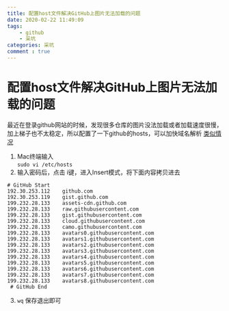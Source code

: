 ```yaml
---
title: 配置host文件解决GitHub上图片无法加载的问题
date: 2020-02-22 11:49:09
tags:
    - github
    - 采坑
categories: 采坑
comment : true
---
```


# 配置host文件解决GitHub上图片无法加载的问题
最近在登录github网站的时候，发现很多仓库的图片没法加载或者加载速度很慢，加上梯子也不太稳定，所以配置了一下github的hosts，可以加快域名解析
[类似情况](https://www.jianshu.com/p/25e5e07b2464)

1. Mac终端输入  
`sudo vi /etc/hosts`
2. 输入密码后，点击 i键，进入Insert模式，将下面内容拷贝进去
```
# GitHub Start
192.30.253.112    github.com
192.30.253.119    gist.github.com
199.232.28.133    assets-cdn.github.com
199.232.28.133    raw.githubusercontent.com
199.232.28.133    gist.githubusercontent.com
199.232.28.133    cloud.githubusercontent.com
199.232.28.133    camo.githubusercontent.com
199.232.28.133    avatars0.githubusercontent.com
199.232.28.133    avatars1.githubusercontent.com
199.232.28.133    avatars2.githubusercontent.com
199.232.28.133    avatars3.githubusercontent.com
199.232.28.133    avatars4.githubusercontent.com
199.232.28.133    avatars5.githubusercontent.com
199.232.28.133    avatars6.githubusercontent.com
199.232.28.133    avatars7.githubusercontent.com
199.232.28.133    avatars8.githubusercontent.com
 # GitHub End
```
3. `wq` 保存退出即可
